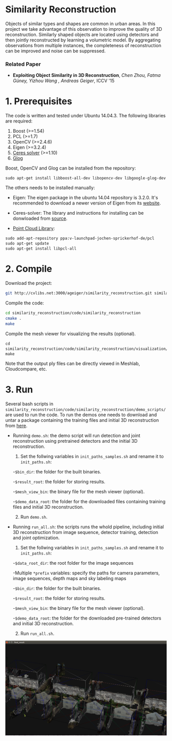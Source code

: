 # Similarity Reconstruction
Objects of similar types and shapes are common in urban areas. In this project we take advantage of this observation to improve the quality of 3D reconstruction. Similarly shaped objects are located using detectors and then jointly reconstructed by learning a volumetric model. By aggregating observations from multiple instances, the completeness of reconstruction can be improved and noise can be suppressed.

### Related Paper
* **Exploiting Object Similarity in 3D Reconstruction**, *Chen Zhou, Fatma Güney, Yizhou Wang , Andreas Geiger*, ICCV '15

# 1. Prerequisites
The code is written and tested under Ubuntu 14.04.3. The following libraries are required:

  1.  Boost (>=1.54)
  2.  PCL (>=1.7)
  3.  OpenCV (>=2.4.6)
  4.  Eigen (>=3.2.4)
  5.  [Ceres solver](http://ceres-solver.org/) (>=1.10)
  6.  [Glog](https://github.com/google/glog)

Boost, OpenCV and Glog can be installed from the repository:

```
sudo apt-get install libboost-all-dev libopencv-dev libgoogle-glog-dev 
```
The others needs to be installed manually:

  - Eigen: The eigen package in the ubuntu 14.04 repository is 3.2.0. It's recommended to download a newer version of Eigen from its [website](http://eigen.tuxfamily.org/index.php?title=Main_Page).

  - Ceres-solver: The library and instructions for installing can be donwloaded from [source](http://ceres-solver.org/).

  - [Point Cloud Library](http://pointclouds.org/downloads/linux.html): 
  ```
  sudo add-apt-repository ppa:v-launchpad-jochen-sprickerhof-de/pcl
  sudo apt-get update
  sudo apt-get install libpcl-all
  ```

# 2. Compile
Download the project:

```sh
git http://cvlibs.net:3000/ageiger/similarity_reconstruction.git similarity_reconstruction
```

Compile the code:

```sh
cd similarity_reconstruction/code/similarity_reconstruction
cmake .
make
```

Compile the mesh viewer for visualizing the results (optional).

```
cd similarity_reconstruction/code/similarity_reconstruction/visualization/trimesh2
make
```
Note that the output ply files can be directly viewed in Meshlab, Cloudcompare, etc.

# 3. Run
Several bash scripts in `similarity_reconstruction/code/similarity_reconstruction/demo_scripts/` are used to run the code.
To run the demos one needs to download and untar a package containing the training files and initial 3D reconstruction  from [here](https://drive.google.com/file/d/0By1iH4kzxY79WWtxSHFQM0syRVk/view?usp=sharing).

* Running `demo.sh`: the demo script will run detection and joint reconstruction using pretrained detectors and the initial 3D reconstruction.
  1. Set the follwing variables in `init_paths_samples.sh` and rename it to `init_paths.sh`:

    -`$bin_dir`: the folder for the built binaries.

    -`$result_root`: the folder for storing results.

    -`$mesh_view_bin`: the binary file for the mesh viewer (optional).

    -`$demo_data_root`: the folder for the downloaded files containing training files and initial 3D reconstruction.

  2. Run `demo.sh`.

* Running `run_all.sh`: the scripts runs the whold pipeline, including initial 3D reconstruction from image sequence, detector training, detection and joint optimization.

  1. Set the follwing variables in `init_paths_samples.sh` and rename it to `init_paths.sh`:

    -`$data_root_dir`: the root folder for the image sequences

    -Multiple `*prefix` variables: specify the paths for camera parameters, image sequences, depth maps and sky labeling maps

    -`$bin_dir`: the folder for the built binaries.

    -`$result_root`: the folder for storing results.

    -`$mesh_view_bin`: the binary file for the mesh viewer (optional).

    -`$demo_data_root`: the folder for the downloaded pre-trained detectors and initial 3D reconstruction.

  2. Run `run_all.sh`.

![screenshot](screenshot.png "screenshot")

